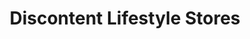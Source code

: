 ---
title: "Discontent Lifestyle Stores"
url: /billings/discontent-lifestyle-stores/
shop: cannabis
---